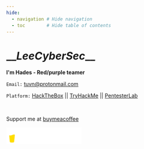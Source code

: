 ```yaml
---
hide:
  - navigation # Hide navigation
  - toc        # Hide table of contents
---
```


# \_\__LeeCyberSec_\_\_

**I'm Hades - Red/purple teamer**

`Email:` [tuvn@protonmail.com](mailto:tuvn@protonmail.com)

`Platform:` [HackTheBox](https://www.hackthebox.eu/profile/167764) || [TryHackMe](https://tryhackme.com/p/leecybersec) || [PentesterLab](https://pentesterlab.com/profile/leecybersec)

<script src="https://www.hackthebox.eu/badge/167764"></script>

<br>

Support me at [buymeacoffee](https://www.buymeacoffee.com/leecybersec)

<a href='https://www.buymeacoffee.com/leecybersec' target="blank"><img src="bymeacoffee.png" width="200"/></a>
